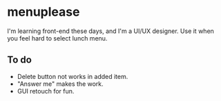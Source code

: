 # menuplease
I'm learning front-end these days, and I'm a UI/UX designer. Use it when you feel hard to select lunch menu.

## To do
- Delete button not works in added item.
- "Answer me" makes the work.
- GUI retouch for fun.
